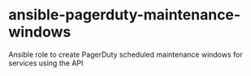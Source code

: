 # ansible-pagerduty-maintenance-windows
Ansible role to create PagerDuty scheduled maintenance windows for services using the API
